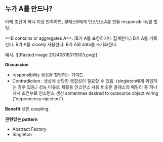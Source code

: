 ## 누가 A를 만드나?

아래 조건이 하나 이상 만족하면,
클래스B에게 인스턴스A를 만들 responsibility를 할당.

==B contains or aggregates A==. (B가 A를 포함하거나 집계한다.)
B가 A를 기록한다.
B가 A를 closely 사용한다.
B가 A의 data를 초기화한다.

예시.
![[Pasted image 20240618075503.png]]

**Discussion**
- responsibility 생성을 할당하는 가이드
- Contradiction : 생성에 상당한 복잡성이 필요할 수 있음. (singleton에게 위임하는 경우 있음.)
	성능 이유로 재활용 인스턴스 사용
	비슷한 클래스의 패밀리 중 하나에서 조건부로 인스턴스 생성
	sometimes desired to outsource object wiring (“dependency injection”)

**Benefit**
낮은 coupling

**관련있는 pattern**
- Abstract Factory
- Singleton
